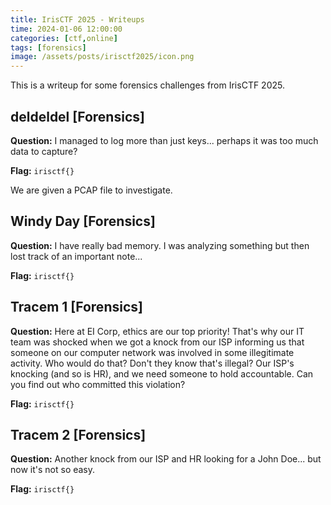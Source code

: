 ```yaml
---
title: IrisCTF 2025 - Writeups
time: 2024-01-06 12:00:00
categories: [ctf,online]
tags: [forensics]
image: /assets/posts/irisctf2025/icon.png
---
```


This is a writeup for some forensics challenges from IrisCTF 2025.

## deldeldel [Forensics]
**Question:** I managed to log more than just keys... perhaps it was too much data to capture?

**Flag:** `irisctf{}`

We are given a PCAP file to investigate.


## Windy Day [Forensics]
**Question:** I have really bad memory. I was analyzing something but then lost track of an important note...

**Flag:** `irisctf{}`


## Tracem 1 [Forensics]
**Question:** Here at EI Corp, ethics are our top priority! That's why our IT team was shocked when we got a knock from our ISP informing us that someone on our computer network was involved in some illegitimate activity. Who would do that? Don't they know that's illegal? Our ISP's knocking (and so is HR), and we need someone to hold accountable. Can you find out who committed this violation?

**Flag:** `irisctf{}`



## Tracem 2 [Forensics]
**Question:** Another knock from our ISP and HR looking for a John Doe... but now it's not so easy.

**Flag:** `irisctf{}`
